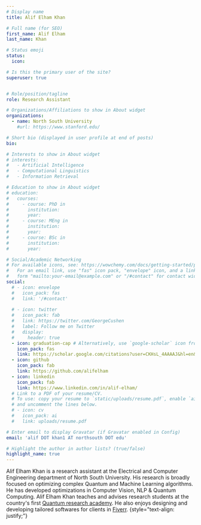 ```yaml
---
# Display name
title: Alif Elham Khan

# Full name (for SEO)
first_name: Alif Elham
last_name: Khan

# Status emoji
status:
  icon: 

# Is this the primary user of the site?
superuser: true


# Role/position/tagline
role: Research Assistant

# Organizations/Affiliations to show in About widget
organizations:
  - name: North South University
    #url: https://www.stanford.edu/

# Short bio (displayed in user profile at end of posts)
bio: 

# Interests to show in About widget
# interests:
#   - Artificial Intelligence
#   - Computational Linguistics
#   - Information Retrieval

# Education to show in About widget
# education:
#   courses:
#     - course: PhD in 
#       institution: 
#       year: 
#     - course: MEng in 
#       institution: 
#       year: 
#     - course: BSc in 
#       institution: 
#       year: 

# Social/Academic Networking
# For available icons, see: https://wowchemy.com/docs/getting-started/page-builder/#icons
#   For an email link, use "fas" icon pack, "envelope" icon, and a link in the
#   form "mailto:your-email@example.com" or "/#contact" for contact widget.
social:
  # - icon: envelope
  #   icon_pack: fas
  #   link: '/#contact'
  
  # - icon: twitter
  #   icon_pack: fab
  #   link: https://twitter.com/GeorgeCushen
  #   label: Follow me on Twitter
  #   display:
  #     header: true
  - icon: graduation-cap # Alternatively, use `google-scholar` icon from `ai` icon pack
    icon_pack: fas
    link: https://scholar.google.com/citations?user=CKHsL_4AAAAJ&hl=en&oi=ao
  - icon: github
    icon_pack: fab
    link: https://github.com/alifelham
  - icon: linkedin
    icon_pack: fab
    link: https://www.linkedin.com/in/alif-elham/
  # Link to a PDF of your resume/CV.
  # To use: copy your resume to `static/uploads/resume.pdf`, enable `ai` icons in `params.yaml`,
  # and uncomment the lines below.
  # - icon: cv
  #   icon_pack: ai
  #   link: uploads/resume.pdf

# Enter email to display Gravatar (if Gravatar enabled in Config)
email: 'alif DOT khan1 AT northsouth DOT edu'

# Highlight the author in author lists? (true/false)
highlight_name: true
---
```


Alif Elham Khan is a research assistant at the Electrical and Computer Engineering department of North South University. His research is broadly focused on optimizing complex Quantum and Machine Learning algorithms. He has developed optimizations in Computer Vision, NLP & Quantum Computing. Alif Elham Khan teaches and advises research students at the country's first [Quantum research academy](https://sites.google.com/view/mahdyresearchacademy/home?authuser=0). He also enjoys designing and developing tailored softwares for clients in [Fiverr](https://www.fiverr.com/alifelham). 
{style="text-align: justify;"}
